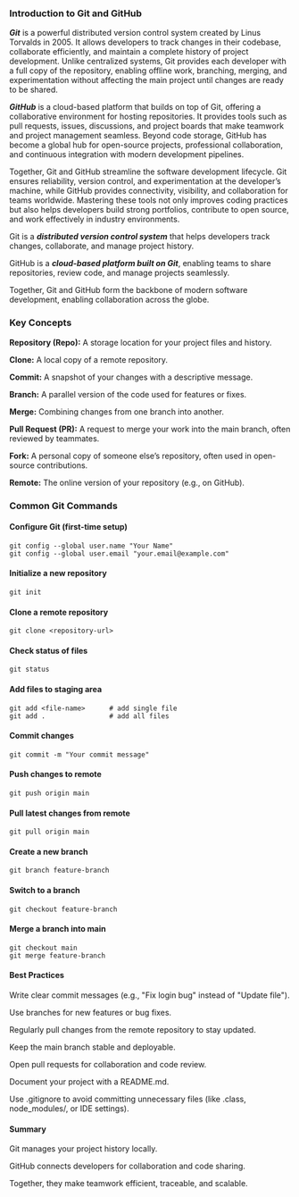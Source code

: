 ### Introduction to Git and GitHub

***Git*** is a powerful distributed version control system created by Linus Torvalds in 2005. 
It allows developers to track changes in their codebase, collaborate efficiently, and maintain a complete history of project development. 
Unlike centralized systems, Git provides each developer with a full copy of the repository, enabling offline work, branching, merging, 
and experimentation without affecting the main project until changes are ready to be shared.

***GitHub*** is a cloud-based platform that builds on top of Git, offering a collaborative environment for hosting repositories. 
It provides tools such as pull requests, issues, discussions, and project boards that make teamwork and project management seamless. 
Beyond code storage, GitHub has become a global hub for open-source projects, professional collaboration, and continuous integration with modern development pipelines.

Together, Git and GitHub streamline the software development lifecycle. 
Git ensures reliability, version control, and experimentation at the developer’s machine, while GitHub provides connectivity, visibility, and collaboration for teams worldwide. 
Mastering these tools not only improves coding practices but also helps developers build strong portfolios, contribute to open source, and work effectively in industry environments.

Git is a ***distributed version control system*** that helps developers track changes, collaborate, and manage project history.

GitHub is a ***cloud-based platform built on Git***, enabling teams to share repositories, review code, and manage projects seamlessly.

Together, Git and GitHub form the backbone of modern software development, enabling collaboration across the globe.


### Key Concepts

  **Repository (Repo):** A storage location for your project files and history.

  **Clone:** A local copy of a remote repository.

  **Commit:** A snapshot of your changes with a descriptive message.

  **Branch:** A parallel version of the code used for features or fixes.

  **Merge:** Combining changes from one branch into another.

  **Pull Request (PR):** A request to merge your work into the main branch, often reviewed by teammates.

  **Fork:** A personal copy of someone else’s repository, often used in open-source contributions.

  **Remote:** The online version of your repository (e.g., on GitHub).


### Common Git Commands
#### Configure Git (first-time setup)
    git config --global user.name "Your Name"
    git config --global user.email "your.email@example.com"

#### Initialize a new repository
    git init

#### Clone a remote repository
    git clone <repository-url>

#### Check status of files
    git status

#### Add files to staging area
    git add <file-name>      # add single file
    git add .                # add all files

#### Commit changes
    git commit -m "Your commit message"

#### Push changes to remote
    git push origin main

#### Pull latest changes from remote
    git pull origin main

#### Create a new branch
    git branch feature-branch

#### Switch to a branch
    git checkout feature-branch

#### Merge a branch into main
    git checkout main
    git merge feature-branch



#### Best Practices

Write clear commit messages (e.g., "Fix login bug" instead of "Update file").

Use branches for new features or bug fixes.

Regularly pull changes from the remote repository to stay updated.

Keep the main branch stable and deployable.

Open pull requests for collaboration and code review.

Document your project with a README.md.

Use .gitignore to avoid committing unnecessary files (like .class, node_modules/, or IDE settings).



#### Summary

Git manages your project history locally.

GitHub connects developers for collaboration and code sharing.

Together, they make teamwork efficient, traceable, and scalable.
